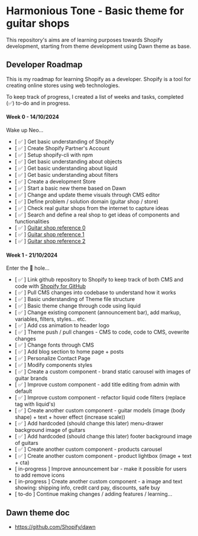 # Harmonious Tone - Basic theme for guitar shops

This repository's aims are of learning purposes towards Shopify development, starting from theme development using Dawn theme as base.

## Developer Roadmap

This is my roadmap for learning Shopify as a developer.
Shopify is a tool for creating online stores using web technologies.

To keep track of progress, I created a list of weeks and tasks, completed (✅) to-do and in progress.

#### Week 0 - 14/10/2024

Wake up Neo...

* [ ✅ ] Get basic understanding of Shopify
* [ ✅ ] Create Shopify Partner's Account
* [ ✅ ] Setup shopify-cli with npm
* [ ✅ ] Get basic understanding about objects
* [ ✅ ] Get basic understanding about liquid
* [ ✅ ] Get basic understanding about filters
* [ ✅ ] Create a development Store
* [ ✅ ] Start a basic new theme based on Dawn
* [ ✅ ] Change and update theme visuals through CMS editor
* [ ✅ ] Define problem / solution domain (guitar shop / store)
* [ ✅ ] Check real guitar shops from the internet to capture ideas
* [ ✅ ] Search and define a real shop to get ideas of components and functionalities
* [ ✅ ] [Guitar shop reference 0](https://reference.com.br)
* [ ✅ ] [Guitar shop reference 1](https://www.guitarshop.com.br)
* [ ✅ ] [Guitar shop reference 2](https://www.guitarcenter.com)

#### Week 1 - 21/10/2024

Enter the 🐰 hole...

* [ ✅ ] Link github repository to Shopify to keep track of both CMS and code with [Shopify for GitHub](https://github.com/apps/shopify)
* [ ✅ ] Pull CMS changes into codebase to understand how it works
* [ ✅ ] Basic understanding of Theme file structure
* [ ✅ ] Basic theme change through code using liquid
* [ ✅ ] Change existing component (announcement bar), add markup, variables, filters, styles... etc.
* [ ✅ ] Add css animation to header logo
* [ ✅ ] Theme push / pull changes - CMS to code, code to CMS, ovewrite changes
* [ ✅ ] Change fonts through CMS
* [ ✅ ] Add blog section to home page + posts
* [ ✅ ] Personalize Contact Page
* [ ✅ ] Modify components styles
* [ ✅ ] Create a custom component - brand static carousel with images of guitar brands
* [ ✅ ] Improve custom component - add title editing from admin with default
* [ ✅ ] Improve custom component - refactor liquid code filters (replace <img> tag with liquid's)
* [ ✅ ] Create another custom component - guitar models (image (body shape) + text + hover effect (increase scale))
* [ ✅ ] Add hardcoded (should change this later) menu-drawer background image of guitars
* [ ✅ ] Add hardcoded (should change this later) footer background image of guitars
* [ ✅ ] Create another custom component - products carousel
* [ ✅ ] Create another custom component - product lightbox (image + text + cta)
* [ in-progress ] Improve announcement bar - make it possible for users to add remove icons
* [ in-progress ] Create another custom component - a image and text showing: shipping info, credit card pay, discounts, safe buy
* [ to-do ] Continue making changes / adding features / learning...

## Dawn theme doc
* https://github.com/Shopify/dawn
